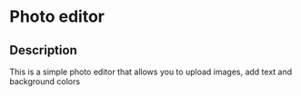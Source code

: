 # Photo editor
## Description
This is a simple photo editor that allows you to upload images, add text and background colors